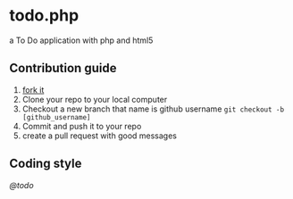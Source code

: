 # todo.php

a To Do application with php and html5

## Contribution guide

1. [fork it](https://github.com/okulbilisim/todo.php/fork)
2. Clone your repo to your local computer
3. Checkout a new branch that name is github username `git checkout -b [github_username]`
4. Commit and push it to your repo
5. create a pull request with good messages

##  Coding style

_@todo_